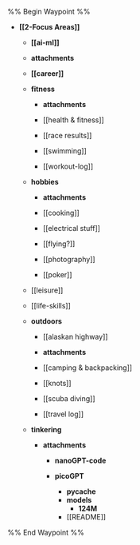 %% Begin Waypoint %%
- **[[2-Focus Areas]]**
	- **[[ai-ml]]**
	- **attachments**

	- **[[career]]**
	- **fitness**
		- **attachments**

		- [[health & fitness]]
		- [[race results]]
		- [[swimming]]
		- [[workout-log]]
	- **hobbies**
		- **attachments**

		- [[cooking]]
		- [[electrical stuff]]
		- [[flying?]]
		- [[photography]]
		- [[poker]]
	- [[leisure]]
	- [[life-skills]]
	- **outdoors**
		- [[alaskan highway]]
		- **attachments**

		- [[camping & backpacking]]
		- [[knots]]
		- [[scuba diving]]
		- [[travel log]]
	- **tinkering**
		- **attachments**
			- **nanoGPT-code**

			- **picoGPT**
				- **__pycache__**
				- **models**
					- **124M**
				- [[README]]

%% End Waypoint %%